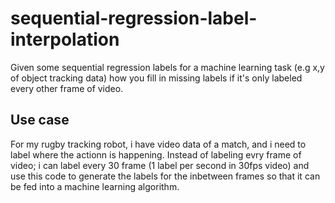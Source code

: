 # sequential-regression-label-interpolation
Given some sequential regression labels for a machine learning task (e.g x,y of object tracking data) how you fill in missing labels if it's only labeled every other frame of video.

## Use case
For my rugby tracking robot, i have video data of a match, and i need to label where the actionn is happening. Instead of labeling evry frame of video; i can label every 30 frame (1 label per second in 30fps video) and use this code to generate the labels for the inbetween frames so that it can be fed into a machine learning algorithm. 
